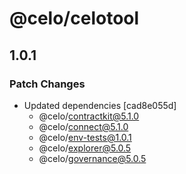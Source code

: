 # @celo/celotool

## 1.0.1

### Patch Changes

- Updated dependencies [cad8e055d]
  - @celo/contractkit@5.1.0
  - @celo/connect@5.1.0
  - @celo/env-tests@1.0.1
  - @celo/explorer@5.0.5
  - @celo/governance@5.0.5
